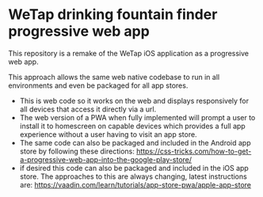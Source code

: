 # WeTap drinking fountain finder progressive web app

This repository is a remake of the WeTap iOS application as a progressive web app. 

This approach allows the same web native codebase to run in all environments and even be packaged for all app stores.
- This is web code so it works on the web and displays responsively for all devices that access it directly via a url.
- The web version of a PWA when fully implemented will prompt a user to install it to homescreen on capable devices which provides a full app experience without a user having to visit an app store.
- The same code can also be packaged and included in the Android app store by following these directions: https://css-tricks.com/how-to-get-a-progressive-web-app-into-the-google-play-store/
- if desired this code can also be packaged and included in the iOS app store. The approaches to this are always changing, latest instructions are: https://vaadin.com/learn/tutorials/app-store-pwa/apple-app-store